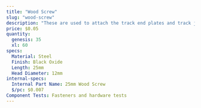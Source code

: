 ```yaml
---
title: "Wood Screw"
slug: "wood-screw"
description: "These are used to attach the track end plates and track joining plates to supporting infrastructure such as a raised."
price: $0.05
quantity:
  genesis: 35
  xl: 60
specs:
  Material: Steel
  Finish: Black Oxide
  Length: 25mm
  Head Diameter: 12mm
internal-specs:
  Internal Part Name: 25mm Wood Screw
  $/pc: $0.007
Component Tests: Fasteners and hardware tests
---
```

